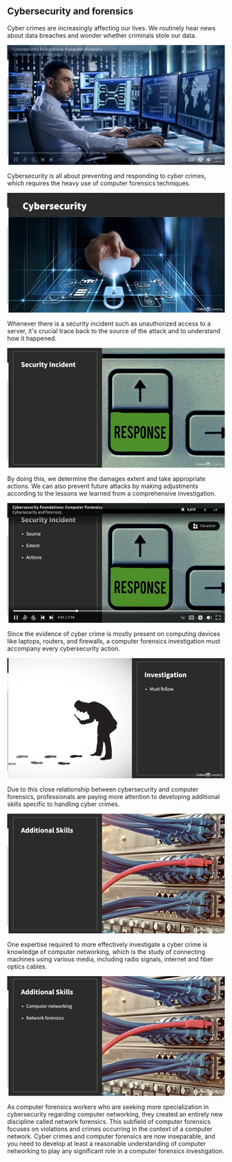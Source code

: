 ## **Cybersecurity and forensics**

Cyber crimes are increasingly affecting our lives. We routinely hear news about data breaches and wonder whether criminals stole our data. 

![alt text](../../../../images/computer_forensic/introduction/image-71.png)

Cybersecurity is all about preventing and responding to cyber crimes, which requires the heavy use of computer forensics techniques. 

![alt text](../../../../images/computer_forensic/introduction/image-72.png)

Whenever there is a security incident such as unauthorized access to a server, it's crucial trace back to the source of the attack and to understand how it happened. 

![alt text](../../../../images/computer_forensic/introduction/image-73.png)

By doing this, we determine the damages extent and take appropriate actions. We can also prevent future attacks by making adjustments according to the lessons we learned from a comprehensive investigation. 

![alt text](../../../../images/computer_forensic/introduction/image-74.png)

Since the evidence of cyber crime is mostly present on computing devices like laptops, routers, and firewalls, a computer forensics investigation must accompany every cybersecurity action. 

![alt text](../../../../images/computer_forensic/introduction/image-75.png)

Due to this close relationship between cybersecurity and computer forensics, professionals are paying more attention to developing additional skills specific to handling cyber crimes. 

![alt text](../../../../images/computer_forensic/introduction/image-76.png)

One expertise required to more effectively investigate a cyber crime is knowledge of computer networking, which is the study of connecting machines using various media, including radio signals, internet and fiber optics cables. 

![alt text](../../../../images/computer_forensic/introduction/image-78.png)

As computer forensics workers who are seeking more specialization in cybersecurity regarding computer networking, they created an entirely new discipline called network forensics. This subfield of computer forensics focuses on violations and crimes occurring in the context of a computer network. Cyber crimes and computer forensics are now inseparable, and you need to develop at least a reasonable understanding of computer networking to play any significant role in a computer forensics investigation.